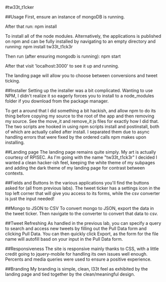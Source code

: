 #tw33t_t1cker

##Usage
First, ensure an instance of mongoDB is running.

After that run:
  npm install

To install all of the node modules. Alternatively, the applications is published on npm and can be fully installed by navigating to an empty directory and running:
  npm install tw33t_t1ck3r

Then run (after ensuring mongodb is running):
  npm start

After that visit 'localhost:3000' to see it up and running.

The landing page will allow you to choose between conversions and tweet ticking.

##Installer 
Setting up the installer was a bit complicated. Wanting to use NPM, I didn't realize it so eagerly forces you to install to a node_modules folder if you download from the package manager.

To get a around that I did something a bit hackish, and allow npm to do its thing before copying my source to the root of the app and then removing my source. See the move_it and remove_it js files for exactly how I did that. The two scripts are hooked in using npm scripts install and postinstall, both of which are actually called after install. I separated them due to async handling errors that were fixed by the ordered calls npm makes upon installing.

##Landing page
The landing page remains quite simply. My art is actually courtesy of RPISEC. As I'm going with the name "tw33t_t1ck3r" I decided I wanted a clean hacker-ish feel, keeping the white theme of my subpages and adding the dark theme of my landing page for contrast between contexts.

##Fields and Buttons
In the various applications you'll find the buttons asked for (all from previous labs). The tweet ticker has a settings icon in the top left corner that will give you access to its forms, while the csv converter is just the input needed!

##Mongo to JSON to CSV
To convert mongo to JSON, export the data in the tweet ticker. Then navigate to the converter to convert that data to csv.

##Tweet Refreshing
As handled in the previous lab, you can specify a query to search and access new tweets by filling out the Pull Data form and clicking Pull Data. You can then quickly click Export, as the form for the file name will autofill basd on your input in the Pull Data form.

##Responsiveness
The site is responsive mainly thanks to CSS, with a little credit going to jquery-mobile for handling its own issues well enough. Percents and media queries were used to ensure a positive experience.

##Branding
My branding is simple, clean, l33t feel as exhibited by the landing page and tied together by the clean/meaningful design.